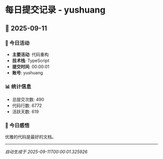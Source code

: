 # 每日提交记录 - yushuang

## 📅 2025-09-11

### 🎯 今日活动
- **主要活动**: 代码重构
- **技术栈**: TypeScript
- **提交时间**: 00:00:01
- **账号**: yushuang

### 📊 统计信息
- 总提交次数: 490
- 代码行数: 6772
- 活跃天数: 619

### 💭 今日感悟
优雅的代码是最好的文档。

---
*自动生成于 2025-09-11T00:00:01.325926*
